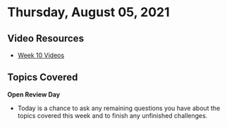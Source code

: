 # Thursday, August 05, 2021

## Video Resources
- [Week 10 Videos](https://www.youtube.com/watch?v=MZsgo-nkEY0&list=PLu0CiQ7bzwERqTICz00ppIjH3GTu1cYK6)

## Topics Covered
**Open Review Day**
  - Today is a chance to ask any remaining questions you have about the topics covered this week and to finish any unfinished challenges.


